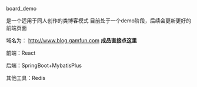 
board_demo

是一个适用于同人创作的类博客模式
目前处于一个demo阶段，后续会更新更好的前端页面

域名为：
http://www.blog.gamfun.com **成品直接点这里**

前端：React

后端：SpringBoot+MybatisPlus

其他工具：Redis